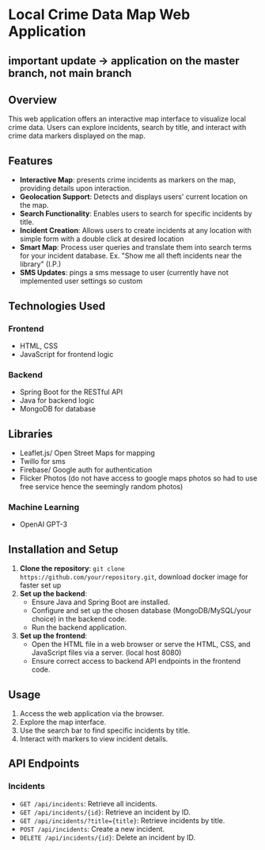 # Local Crime Data Map Web Application
## important update -> application on the master branch, not main branch
## Overview
This web application offers an interactive map interface to visualize local crime data. Users can explore incidents, search by title, and interact with crime data markers displayed on the map.

## Features
- **Interactive Map**: presents crime incidents as markers on the map, providing details upon interaction.
- **Geolocation Support**: Detects and displays users' current location on the map.
- **Search Functionality**: Enables users to search for specific incidents by title.
- **Incident Creation**: Allows users to create incidents at any location with simple form with a double click at desired location
- **Smart Map**: Process user queries and translate them into search terms for your incident database. Ex. "Show me all theft incidents near the library" (I.P.)
- **SMS Updates**: pings a sms message to user (currently have not implemented user settings so custom 
## Technologies Used
### Frontend
- HTML, CSS
- JavaScript for frontend logic

### Backend
- Spring Boot for the RESTful API
- Java for backend logic
- MongoDB for database

## Libraries 
- Leaflet.js/ Open Street Maps for mapping
- Twillo for sms
- Firebase/ Google auth for authentication
- Flicker Photos (do not have access to google maps photos so had to use free service hence the seemingly random photos)

### Machine Learning
- OpenAI GPT-3

## Installation and Setup
1. **Clone the repository**: `git clone https://github.com/your/repository.git`, download docker image for faster set up
2. **Set up the backend**:
   - Ensure Java and Spring Boot are installed.
   - Configure and set up the chosen database (MongoDB/MySQL/your choice) in the backend code.
   - Run the backend application.
3. **Set up the frontend**:
   - Open the HTML file in a web browser or serve the HTML, CSS, and JavaScript files via a server. (local host 8080)
   - Ensure correct access to backend API endpoints in the frontend code.

## Usage
1. Access the web application via the browser.
2. Explore the map interface.
3. Use the search bar to find specific incidents by title.
4. Interact with markers to view incident details.

## API Endpoints
### Incidents
- `GET /api/incidents`: Retrieve all incidents.
- `GET /api/incidents/{id}`: Retrieve an incident by ID.
- `GET /api/incidents/?title={title}`: Retrieve incidents by title.
- `POST /api/incidents`: Create a new incident.
- `DELETE /api/incidents/{id}`: Delete an incident by ID.
